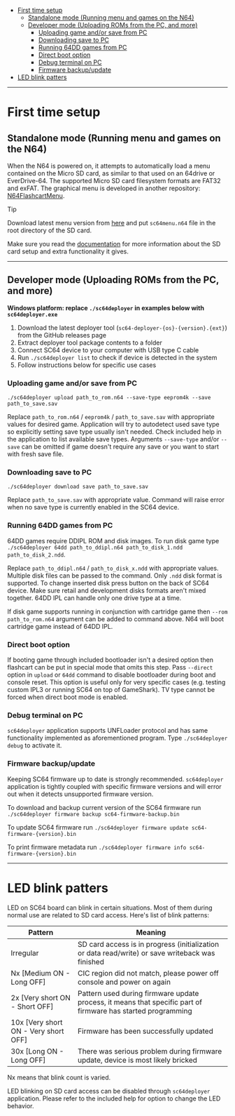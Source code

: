 - [First time setup](#first-time-setup)
  - [Standalone mode (Running menu and games on the N64)](#standalone-mode-running-menu-and-games-on-the-n64)
  - [Developer mode (Uploading ROMs from the PC, and more)](#developer-mode-uploading-roms-from-the-pc-and-more)
    - [Uploading game and/or save from PC](#uploading-game-andor-save-from-pc)
    - [Downloading save to PC](#downloading-save-to-pc)
    - [Running 64DD games from PC](#running-64dd-games-from-pc)
    - [Direct boot option](#direct-boot-option)
    - [Debug terminal on PC](#debug-terminal-on-pc)
    - [Firmware backup/update](#firmware-backupupdate)
- [LED blink patters](#led-blink-patters)

---

# First time setup

## Standalone mode (Running menu and games on the N64)

When the N64 is powered on, it attempts to automatically load a menu contained on the Micro SD card, as similar to that used on an 64drive or EverDrive-64. 
The supported Micro SD card filesystem formats are FAT32 and exFAT.
The graphical menu is developed in another repository: [N64FlashcartMenu](https://github.com/Polprzewodnikowy/N64FlashcartMenu).

> [!TIP]
> Download latest menu version from [here](https://github.com/Polprzewodnikowy/N64FlashcartMenu/releases) and put `sc64menu.n64` file in the root directory of the SD card.

Make sure you read the [documentation]([https://github.com/Polprzeleaseswodnikowy/N64FlashcartMenu/re](https://menu.summercart64.dev/md_docs_200__index.html)) 
for more information about the SD card setup and extra functionality it gives.

---

## Developer mode (Uploading ROMs from the PC, and more)

**Windows platform: replace `./sc64deployer` in examples below with `sc64deployer.exe`**

1. Download the latest deployer tool (`sc64-deployer-{os}-{version}.{ext}`) from the GitHub releases page
2. Extract deployer tool package contents to a folder
3. Connect SC64 device to your computer with USB type C cable
4. Run `./sc64deployer list` to check if device is detected in the system
5. Follow instructions below for specific use cases

### Uploading game and/or save from PC

`./sc64deployer upload path_to_rom.n64 --save-type eeprom4k --save path_to_save.sav`

Replace `path_to_rom.n64` / `eeprom4k` / `path_to_save.sav` with appropriate values for desired game.
Application will try to autodetect used save type so explicitly setting save type usually isn't needed.
Check included help in the application to list available save types.
Arguments `--save-type` and/or `--save` can be omitted if game doesn't require any save or you want to start with fresh save file.

### Downloading save to PC

`./sc64deployer download save path_to_save.sav`

Replace `path_to_save.sav` with appropriate value.
Command will raise error when no save type is currently enabled in the SC64 device.

### Running 64DD games from PC

64DD games require DDIPL ROM and disk images.
To run disk game type `./sc64deployer 64dd path_to_ddipl.n64 path_to_disk_1.ndd path_to_disk_2.ndd`.

Replace `path_to_ddipl.n64` / `path_to_disk_x.ndd` with appropriate values.
Multiple disk files can be passed to the command.
Only `.ndd` disk format is supported.
To change inserted disk press button on the back of SC64 device.
Make sure retail and development disks formats aren't mixed together.
64DD IPL can handle only one drive type at a time.

If disk game supports running in conjunction with cartridge game then `--rom path_to_rom.n64` argument can be added to command above.
N64 will boot cartridge game instead of 64DD IPL.

### Direct boot option

If booting game through included bootloader isn't a desired option then flashcart can be put in special mode that omits this step.
Pass `--direct` option in `upload` or `64dd` command to disable bootloader during boot and console reset.
This option is useful only for very specific cases (e.g. testing custom IPL3 or running SC64 on top of GameShark).
TV type cannot be forced when direct boot mode is enabled.

### Debug terminal on PC

`sc64deployer` application supports UNFLoader protocol and has same functionality implemented as aforementioned program.
Type `./sc64deployer debug` to activate it.

### Firmware backup/update

Keeping SC64 firmware up to date is strongly recommended.
`sc64deployer` application is tightly coupled with specific firmware versions and will error out when it detects unsupported firmware version.

To download and backup current version of the SC64 firmware run `./sc64deployer firmware backup sc64-firmware-backup.bin`

To update SC64 firmware run `./sc64deployer firmware update sc64-firmware-{version}.bin`

To print firmware metadata run `./sc64deployer firmware info sc64-firmware-{version}.bin`

---

# LED blink patters

LED on SC64 board can blink in certain situations. Most of them during normal use are related to SD card access. Here's list of blink patterns:

| Pattern                              | Meaning                                                                                                      |
| ------------------------------------ | ------------------------------------------------------------------------------------------------------------ |
| Irregular                            | SD card access is in progress (initialization or data read/write) or save writeback was finished             |
| Nx [Medium ON - Long OFF]            | CIC region did not match, please power off console and power on again                                        |
| 2x [Very short ON - Short OFF]       | Pattern used during firmware update process, it means that specific part of firmware has started programming |
| 10x [Very short ON - Very short OFF] | Firmware has been successfully updated                                                                       |
| 30x [Long ON - Long OFF]             | There was serious problem during firmware update, device is most likely bricked                              |

Nx means that blink count is varied.

LED blinking on SD card access can be disabled through `sc64deployer` application.
Please refer to the included help for option to change the LED behavior.
